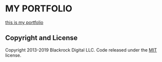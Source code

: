 
# MY PORTFOLIO
<a href="https://kum4950.github.io/portfolio/index.html">this is my portfolio</a>
## Copyright and License

Copyright 2013-2019 Blackrock Digital LLC. Code released under the [MIT](https://github.com/BlackrockDigital/startbootstrap-agency/blob/gh-pages/LICENSE) license.
